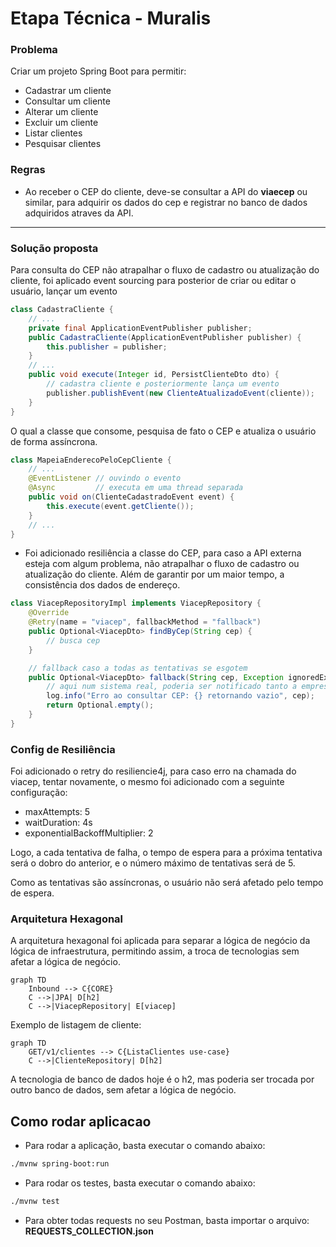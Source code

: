 # Etapa Técnica - Muralis
### Problema
Criar um projeto Spring Boot para permitir:
- Cadastrar um cliente
- Consultar um cliente
- Alterar um cliente
- Excluir um cliente
- Listar clientes
- Pesquisar clientes

### Regras
- Ao receber o CEP do cliente, deve-se consultar a API do **viaecep** ou similar, para adquirir os dados do cep e registrar no banco de dados adquiridos atraves da API.

---

### Solução proposta
Para consulta do CEP não atrapalhar o fluxo de cadastro ou atualização do cliente, foi aplicado event sourcing para posterior de criar ou editar o usuário, lançar um evento

```java
class CadastraCliente {
    // ...
    private final ApplicationEventPublisher publisher;
    public CadastraCliente(ApplicationEventPublisher publisher) {
        this.publisher = publisher;
    }
    // ...
    public void execute(Integer id, PersistClienteDto dto) {
        // cadastra cliente e posteriormente lança um evento
        publisher.publishEvent(new ClienteAtualizadoEvent(cliente));
    }
}
```
O qual a classe que consome, pesquisa de fato o CEP e atualiza o usuário de forma assíncrona.
```java
class MapeiaEnderecoPeloCepCliente {
    // ...
    @EventListener // ouvindo o evento
    @Async         // executa em uma thread separada
    public void on(ClienteCadastradoEvent event) {
        this.execute(event.getCliente());
    }
    // ...
}
```

- Foi adicionado resiliência a classe do CEP, para caso a API externa esteja com algum problema, não atrapalhar o fluxo de cadastro ou atualização do cliente. Além de garantir por um maior tempo, a consistência dos dados de endereço.
```java
class ViacepRepositoryImpl implements ViacepRepository {
    @Override
    @Retry(name = "viacep", fallbackMethod = "fallback")
    public Optional<ViacepDto> findByCep(String cep) {
        // busca cep
    }

    // fallback caso a todas as tentativas se esgotem
    public Optional<ViacepDto> fallback(String cep, Exception ignoredEx) {
        // aqui num sistema real, poderia ser notificado tanto a empresa parceira, quanto o cliente
        log.info("Erro ao consultar CEP: {} retornando vazio", cep);
        return Optional.empty();
    }
}
```

### Config de Resiliência
Foi adicionado o retry do resiliencie4j, para caso erro na chamada do viacep, tentar novamente, o mesmo foi adicionado com a seguinte configuração:
- maxAttempts: 5
- waitDuration: 4s
- exponentialBackoffMultiplier: 2

Logo, a cada tentativa de falha, o tempo de espera para a próxima tentativa será o dobro do anterior, e o número máximo de tentativas será de 5.

Como as tentativas são assíncronas, o usuário não será afetado pelo tempo de espera.

### Arquitetura Hexagonal
A arquitetura hexagonal foi aplicada para separar a lógica de negócio da lógica de infraestrutura, permitindo assim, a troca de tecnologias sem afetar a lógica de negócio.
```mermaid
graph TD
    Inbound --> C{CORE}
    C -->|JPA| D[h2]
    C -->|ViacepRepository| E[viacep]
```

Exemplo de listagem de cliente:
```mermaid
graph TD
    GET/v1/clientes --> C{ListaClientes use-case}
    C -->|ClienteRepository| D[h2]
```
A tecnologia de banco de dados hoje é o h2, mas poderia ser trocada por outro banco de dados, sem afetar a lógica de negócio.

## Como rodar aplicacao
- Para rodar a aplicação, basta executar o comando abaixo:
```bash
./mvnw spring-boot:run
```
- Para rodar os testes, basta executar o comando abaixo:
```bash
./mvnw test
```
- Para obter todas requests no seu Postman, basta importar o arquivo:
**REQUESTS_COLLECTION.json**